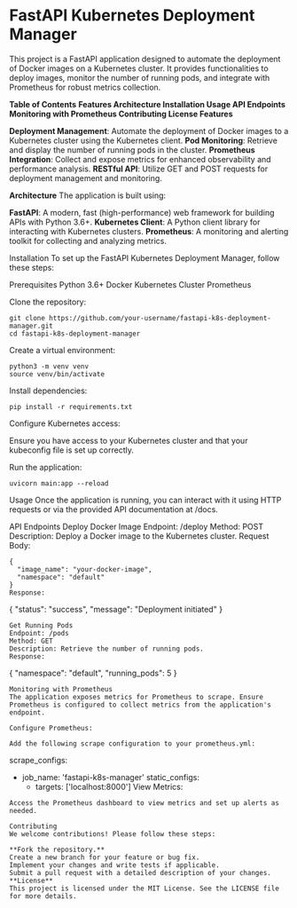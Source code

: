 # FastAPI Kubernetes Deployment Manager
This project is a FastAPI application designed to automate the deployment of Docker images on a Kubernetes cluster. It provides functionalities to deploy images, monitor the number of running pods, and integrate with Prometheus for robust metrics collection.

**Table of Contents**
**Features
Architecture
Installation
Usage
API Endpoints
Monitoring with Prometheus
Contributing
License
Features**

**Deployment Management**: Automate the deployment of Docker images to a Kubernetes cluster using the Kubernetes client.
**Pod Monitoring**: Retrieve and display the number of running pods in the cluster.
**Prometheus Integration**: Collect and expose metrics for enhanced observability and performance analysis.
**RESTful API**: Utilize GET and POST requests for deployment management and monitoring.

**Architecture**
The application is built using:

**FastAPI**: A modern, fast (high-performance) web framework for building APIs with Python 3.6+.
**Kubernetes Client**: A Python client library for interacting with Kubernetes clusters.
**Prometheus**: A monitoring and alerting toolkit for collecting and analyzing metrics.

Installation
To set up the FastAPI Kubernetes Deployment Manager, follow these steps:

Prerequisites
Python 3.6+
Docker
Kubernetes Cluster
Prometheus

Clone the repository:

```
git clone https://github.com/your-username/fastapi-k8s-deployment-manager.git
cd fastapi-k8s-deployment-manager
```
Create a virtual environment:
```
python3 -m venv venv
source venv/bin/activate
```
Install dependencies:

```
pip install -r requirements.txt
```
Configure Kubernetes access:

Ensure you have access to your Kubernetes cluster and that your kubeconfig file is set up correctly.

Run the application:
```
uvicorn main:app --reload
```
Usage
Once the application is running, you can interact with it using HTTP requests or via the provided API documentation at /docs.

API Endpoints
Deploy Docker Image
Endpoint: /deploy
Method: POST
Description: Deploy a Docker image to the Kubernetes cluster.
Request Body:
```
{
  "image_name": "your-docker-image",
  "namespace": "default"
}
Response:

```
{
  "status": "success",
  "message": "Deployment initiated"
}
```
Get Running Pods
Endpoint: /pods
Method: GET
Description: Retrieve the number of running pods.
Response:
```
{
  "namespace": "default",
  "running_pods": 5
}
```
Monitoring with Prometheus
The application exposes metrics for Prometheus to scrape. Ensure Prometheus is configured to collect metrics from the application's endpoint.

Configure Prometheus:

Add the following scrape configuration to your prometheus.yml:

```
scrape_configs:
  - job_name: 'fastapi-k8s-manager'
    static_configs:
      - targets: ['localhost:8000']
View Metrics:
```
Access the Prometheus dashboard to view metrics and set up alerts as needed.

Contributing
We welcome contributions! Please follow these steps:

**Fork the repository.**
Create a new branch for your feature or bug fix.
Implement your changes and write tests if applicable.
Submit a pull request with a detailed description of your changes.
**License**
This project is licensed under the MIT License. See the LICENSE file for more details.

